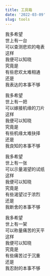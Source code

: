 ```yaml
---
title: 工具箱
date: '2022-03-09'
slug: tools
---
```


我多希望  
世上有一台  
可以查测悲欢的电表  
这样  
我便可以知晓  
究竟是  
有些悲欢太难相通<!--# 近年来对鲁迅这句话感触越来越深：人类的悲欢并不相通。互相太难理解。 -->  
还是  
我表达的本事不够

我多希望  
世上有一把  
可以嫁接机缘的刀片<!--# 想起小时候看大人嫁接柑橘或桃树的枝条，觉得很好玩，也拿着爹的刀片去胡乱嫁接别的植物。 -->  
这样  
我便可以知晓  
究竟是  
有些机缘太难抉择<!--# 比如，一个我会作恶的机会若换作放在他人面前，他们会选择怎样做？ -->  
还是  
我良知的本事不够<!--# Dan Ariely: What separates honest people from not-honest people is not necessarily character, it's opportunity. (https://www.npr.org/2020/02/13/805808486/liar-liar-liar) -->

我多希望  
世上有一张  
可以示量渴望的试纸  
这样  
我便可以知晓  
究竟是  
有些渴望过于浓烈  
还是  
我断舍的本事不够

我多希望  
世上有一架  
可以称量痛苦的天平  
这样  
我便可以知晓  
究竟是  
有些痛苦过于沉重  
还是  
我忍耐的本事不够
